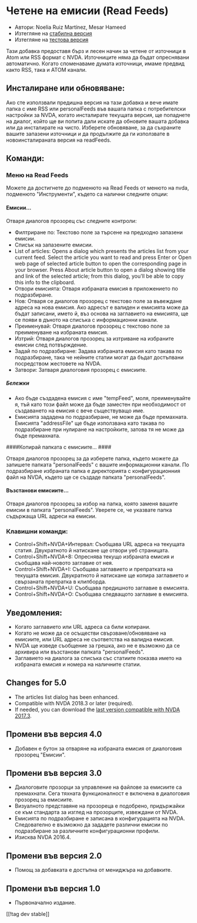 # Четене на емисии (Read Feeds) #

* Автори: Noelia Ruiz Martínez, Mesar Hameed
* Изтегляне на [стабилна версия][1]
* Изтегляне на [тестова версия][2]

Тази добавка предоставя бърз и лесен начин за четене от източници в Atom или
RSS формат с NVDA.  Източниците няма да бъдат опреснявани автоматично.
Когато споменаваме думата източници, имаме предвид както RSS, така и ATOM
канали.

## Инсталиране или обновяване: ##

Ако сте използвали предишна версия на тази добавка и вече имате папка с име
RSS или personalFeeds във вашата папка с потребителски настройки за NVDA,
когато инсталирате текущата версия, ще попаднете на диалог, който ще ви
попита дали искате да обновите вашата добавка или да инсталирате на чисто.
Изберете обновяване, за да съхраните вашите запазени източници и да
продължите да ги използвате в новоинсталираната версия на readFeeds.

## Команди: ##

### Меню на Read Feeds ###

Можете да достигнете до подменюто на Read Feeds от менюто на nvda, подменюто
"Инструменти", където са налични следните опции:

#### Емисии... ####

Отваря диалогов прозорец със следните контроли:

* Филтриране по: Текстово поле за търсене на предходно запазени емисии.
* Списък на запазените емисии.
* List of articles: Opens a dialog which presents the articles list from
  your current feed. Select the article you want to read and press Enter or
  Open web page of selected article button to open the corresponding page in
  your browser. Press About article button to open a dialog showing title
  and link of the selected article; from this dialog, you'll be able to copy
  this info to the clipboard.
* Отвори емисията: Отваря избраната емисия в приложението по подразбиране.
* Нов: Отваря се диалогов прозорец с текстово поле за въвеждане адреса на
  нова емисия. Ако адресът е валиден и емисията може да бъдат записани,
  името й, въз основа на заглавието на емисията, ще се появи в дъното на
  списъка с информационни канали.
* Преименувай: Отваря диалогов прозорец с текстово поле за преименуване на
  избраната емисия.
* Изтрий: Отваря диалогов прозорец за изтриване на избраните емисии след
  потвърждение.
* Задай по подразбиране: Задава избраната емисия като такава по
  подразбиране, така че нейните статии могат да бъдат достъпвани посредством
  жестовете на NVDA.
* Затвори: Затваря диалоговия прозорец с емисиите.

##### Бележки #####

* Ако бъде създадена емисия с име "tempFeed", моля, преименувайте я, тъй
  като този файл може да бъде заместен при необходимост от създаването на
  емисия с вече съществуващо име.
* Емисията зададена по подразбиране, не може да бъде премахната. Емисията
  "addressFile" ще бъде използвана като такава по подразбиране при нулиране
  на настройките, затова тя не може да бъде премахната.

####Копирай папката с емисиите... ####

Отваря диалогов прозорец за да изберете папка, където можете да запишете
папката "personalFeeds" с вашите информационни канали. По подразбиране
избраната папка е директорията с конфигурационния файл на NVDA, където ще се
създаде папката "personalFeeds".

#### Възстанови емисиите... ####

Отваря диалогов прозорец за избор на папка, която заменя вашите емисии в
папката "personalFeeds". Уверете се, че указвате папка съдържаща URL адреси
на емисии.

### Клавишни команди: ###

* Control+Shift+NVDA+Интервал: Съобщава URL адреса на текущата
  статия. Двукратното й натискане ще отвори уеб страницата.
* Control+Shift+NVDA+8: Опреснява текущо избраната емисия и съобщава
  най-новото заглавие от нея.
* Control+Shift+NVDA+I: Съобщава заглавието и препратката на текущата
  емисия. Двукратното й натискане ще копира заглавието и свързаната
  препратка в клипборда.
* Control+Shift+NVDA+U: Съобщава предишното заглавие в емисията.
* Control+Shift+NVDA+O: Съобщава следващото заглавие в емисията.

## Уведомления: ##

* Когато заглавието или URL адреса са били копирани.
* Когато не може да се осъществи свързване/обновяване на емисиите, или URL
  адреса не съответства на валидна емисия.
* NVDA ще изведе съобщение за грешка, ако не е възможно да се архивира или
  възстанови папката "personalFeeds".
* Заглавието на диалога за списъка със статиите показва името на избраната
  емисия и номера на наличните статии.

## Changes for 5.0 ##

* The articles list dialog has been enhanced.
* Compatible with NVDA 2018.3 or later (required).
* If needed, you can download the [last version compatible with NVDA
  2017.3][3].

## Промени във версия 4.0 ##

* Добавен е бутон за отваряне на избраната емисия от диалоговия прозорец
  "Емисии".

## Промени във версия 3.0 ##

* Диалоговите прозорци за управление на файлове за емисиите са
  премахнати. Сега тяхната функционалност е включена в диалоговия прозорец
  за емисиите.
* Визуалното представяне на прозореца е подобрено, придържайки се към
  стандарта за изглед на прозорците, извеждани от NVDA.
* Емисията по подразбиране е записана в конфигурацията на NVDA. Следователно
  е възможно да зададете различни емисии по подразбиране за различните
  конфигурационни профили.
* Изисква NVDA 2016.4.


## Промени във версия 2.0 ##

* Помощ за добавката е достъпна от мениджъра на добавките.

## Промени във версия 1.0 ##

* Първоначално издание.

[[!tag dev stable]]

[1]: https://addons.nvda-project.org/files/get.php?file=rf

[2]: https://addons.nvda-project.org/files/get.php?file=rf-dev

[3]: https://addons.nvda-project.org/files/get.php?file=rf-o
